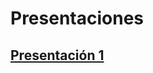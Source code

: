 # Presentaciones

## [Presentación 1](https://htmlpreview.github.io/?https://github.com/agusnieto77/Sem-UNComa/blob/master/presentaciones/Sem-UNCo_01.html#/sem-uncoma)
